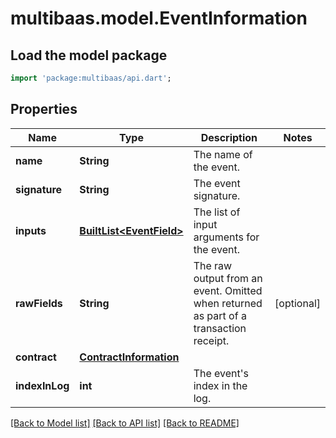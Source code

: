 # multibaas.model.EventInformation

## Load the model package
```dart
import 'package:multibaas/api.dart';
```

## Properties
Name | Type | Description | Notes
------------ | ------------- | ------------- | -------------
**name** | **String** | The name of the event. | 
**signature** | **String** | The event signature. | 
**inputs** | [**BuiltList&lt;EventField&gt;**](EventField.md) | The list of input arguments for the event. | 
**rawFields** | **String** | The raw output from an event. Omitted when returned as part of a transaction receipt. | [optional] 
**contract** | [**ContractInformation**](ContractInformation.md) |  | 
**indexInLog** | **int** | The event's index in the log. | 

[[Back to Model list]](../README.md#documentation-for-models) [[Back to API list]](../README.md#documentation-for-api-endpoints) [[Back to README]](../README.md)


